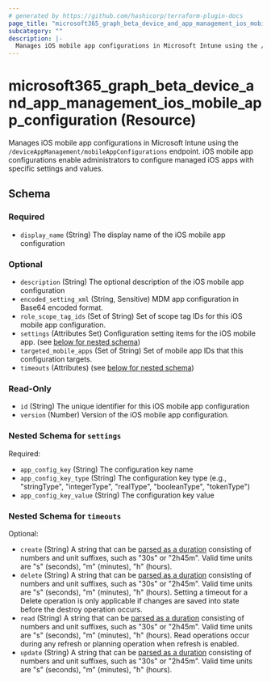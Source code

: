 ```yaml
---
# generated by https://github.com/hashicorp/terraform-plugin-docs
page_title: "microsoft365_graph_beta_device_and_app_management_ios_mobile_app_configuration Resource - Microsoft 365"
subcategory: ""
description: |-
  Manages iOS mobile app configurations in Microsoft Intune using the /deviceAppManagement/mobileAppConfigurations endpoint. iOS mobile app configurations enable administrators to configure managed iOS apps with specific settings and values.
---
```


# microsoft365_graph_beta_device_and_app_management_ios_mobile_app_configuration (Resource)

Manages iOS mobile app configurations in Microsoft Intune using the `/deviceAppManagement/mobileAppConfigurations` endpoint. iOS mobile app configurations enable administrators to configure managed iOS apps with specific settings and values.



<!-- schema generated by tfplugindocs -->
## Schema

### Required

- `display_name` (String) The display name of the iOS mobile app configuration

### Optional

- `description` (String) The optional description of the iOS mobile app configuration
- `encoded_setting_xml` (String, Sensitive) MDM app configuration in Base64 encoded format.
- `role_scope_tag_ids` (Set of String) Set of scope tag IDs for this iOS mobile app configuration.
- `settings` (Attributes Set) Configuration setting items for the iOS mobile app. (see [below for nested schema](#nestedatt--settings))
- `targeted_mobile_apps` (Set of String) Set of mobile app IDs that this configuration targets.
- `timeouts` (Attributes) (see [below for nested schema](#nestedatt--timeouts))

### Read-Only

- `id` (String) The unique identifier for this iOS mobile app configuration
- `version` (Number) Version of the iOS mobile app configuration.

<a id="nestedatt--settings"></a>
### Nested Schema for `settings`

Required:

- `app_config_key` (String) The configuration key name
- `app_config_key_type` (String) The configuration key type (e.g., "stringType", "integerType", "realType", "booleanType", "tokenType")
- `app_config_key_value` (String) The configuration key value


<a id="nestedatt--timeouts"></a>
### Nested Schema for `timeouts`

Optional:

- `create` (String) A string that can be [parsed as a duration](https://pkg.go.dev/time#ParseDuration) consisting of numbers and unit suffixes, such as "30s" or "2h45m". Valid time units are "s" (seconds), "m" (minutes), "h" (hours).
- `delete` (String) A string that can be [parsed as a duration](https://pkg.go.dev/time#ParseDuration) consisting of numbers and unit suffixes, such as "30s" or "2h45m". Valid time units are "s" (seconds), "m" (minutes), "h" (hours). Setting a timeout for a Delete operation is only applicable if changes are saved into state before the destroy operation occurs.
- `read` (String) A string that can be [parsed as a duration](https://pkg.go.dev/time#ParseDuration) consisting of numbers and unit suffixes, such as "30s" or "2h45m". Valid time units are "s" (seconds), "m" (minutes), "h" (hours). Read operations occur during any refresh or planning operation when refresh is enabled.
- `update` (String) A string that can be [parsed as a duration](https://pkg.go.dev/time#ParseDuration) consisting of numbers and unit suffixes, such as "30s" or "2h45m". Valid time units are "s" (seconds), "m" (minutes), "h" (hours).
